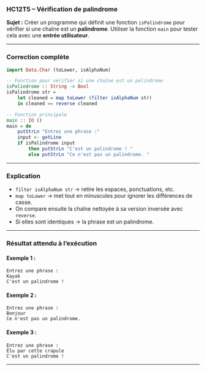 ### **HC12T5 – Vérification de palindrome**

**Sujet :**
Créer un programme qui définit une fonction `isPalindrome` pour vérifier si une chaîne est un **palindrome**.
Utiliser la fonction `main` pour tester cela avec une **entrée utilisateur**.

---

###  **Correction complète**

```haskell
import Data.Char (toLower, isAlphaNum)

-- Fonction pour vérifier si une chaîne est un palindrome
isPalindrome :: String -> Bool
isPalindrome str =
    let cleaned = map toLower (filter isAlphaNum str)
    in cleaned == reverse cleaned

-- Fonction principale
main :: IO ()
main = do
    putStrLn "Entrez une phrase :"
    input <- getLine
    if isPalindrome input
        then putStrLn "C'est un palindrome ! "
        else putStrLn "Ce n'est pas un palindrome. "
```

---

###  **Explication**

* `filter isAlphaNum str` → retire les espaces, ponctuations, etc.
* `map toLower` → met tout en minuscules pour ignorer les différences de casse.
* On compare ensuite la chaîne nettoyée à sa version inversée avec `reverse`.
* Si elles sont identiques → la phrase est un palindrome.

---

###  **Résultat attendu à l’exécution**

#### Exemple 1 :

```
Entrez une phrase :
Kayak
C'est un palindrome ! 
```

#### Exemple 2 :

```
Entrez une phrase :
Bonjour
Ce n'est pas un palindrome. 
```

#### Exemple 3 :

```
Entrez une phrase :
Élu par cette crapule
C'est un palindrome ! 
```

---
